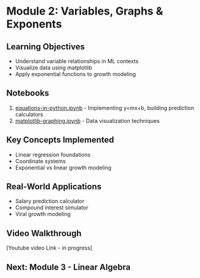# Module 2: Variables, Graphs & Exponents

## Learning Objectives
- Understand variable relationships in ML contexts
- Visualize data using matplotlib
- Apply exponential functions to growth modeling

## Notebooks
1. [equations-in-python.ipynb](equations-in-python.ipynb) - 
   Implementing y=mx+b, building prediction calculators
2. [matplotlib-graphing.ipynb](matplotlib-graphing.ipynb) - 
   Data visualization techniques

## Key Concepts Implemented
- Linear regression foundations
- Coordinate systems
- Exponential vs linear growth modeling

## Real-World Applications
- Salary prediction calculator
- Compound interest simulator
- Viral growth modeling

## Video Walkthrough
[Youtube video Link - in progress]

## Next: Module 3 - Linear Algebra
